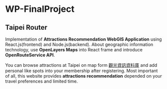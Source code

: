 # WP-FinalProject
## Taipei Router
Implementation of **Attractions Recommendation WebGIS Application** using React.js(frontend) and Node.js(backend).
About geographic information technology, use **OpenLayers Maps** into React frame and introduce **OpenRouteService API**.

You can browse attractions at Taipei on map form [觀光資訊資料庫](https://data.gov.tw/dataset/7777) and add personal like spots into your membership after registering.
Most important of all, this website provides **attractions recommendation** depended on your travel preferences and limited time.

